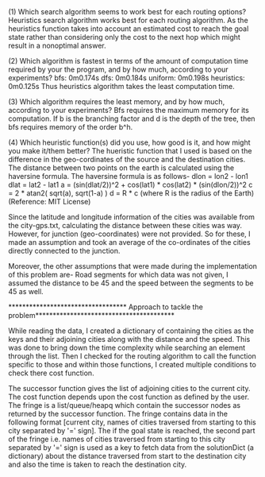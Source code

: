                                                     

(1) Which search algorithm seems to work best for each routing options?
Heuristics search algorithm works best for each routing algorithm. As the heuristics function takes into account an estimated cost to reach the goal state
rather than considering only the cost to the next hop which might result in a nonoptimal answer.

(2) Which algorithm is fastest in terms of the amount of computation time required by your the program, and by how much, according to your experiments?
bfs: 0m0.174s
dfs: 0m0.184s
uniform: 0m0.198s
heuristics: 0m0.125s
Thus heuristics algorithm takes the least computation time.

(3) Which algorithm requires the least memory, and by how much, according to your experiments?
Bfs requires the maximum memory for its computation. If b is the branching factor and d is the depth of the tree, then bfs requires memory of the order
b^h.

(4) Which heuristic function(s) did you use, how good is it, and how might you make it/them better?
The hueristic function that I used is based on the difference in the geo-cordinates of the source and the destination cities. The distance between 
two points on the earth is calculated using the haversine formula. The haversine formula is as follows-
dlon = lon2 - lon1 
dlat = lat2 - lat1 
a = (sin(dlat/2))^2 + cos(lat1) * cos(lat2) * (sin(dlon/2))^2 
c = 2 * atan2( sqrt(a), sqrt(1-a) ) 
d = R * c (where R is the radius of the Earth)
(Reference: MIT License)

Since the latitude and longitude information of the cities was available from the city-gps.txt, calculating the distance between these cities was way.
However, for junction (geo-coordinates) were not provided. So for these, I made an assumption and took an average of the co-ordinates of the cities
directly connected to the junction.

Moreover, the other assumptions that were made during the implementation of this problem are-
Road segments for which data was not given, I assumed the distance to be 45 and the speed between the segments to be 45 as well.

********************************** Approach to tackle the problem****************************************

While reading the data, I created a dictionary of containing the cities as the keys and their adjoining cities along with the distance and 
the speed. This was done to bring down the time complexity while searching an element through the list. Then I checked for the routing 
algorithm to call the function specific to those and within those functions, I created multiple conditions to check there cost function.

The successor function gives the list of adjoining cities to the current city.
The cost function depends upon the cost function as defined by the user.
The fringe is a list/queue/heapq which contain the successor nodes as returned by the successor function. The fringe contains data in the 
following format [current city, names of cities traversed from starting to this city separated by '=' sign]. The if the goal state is 
reached, the second part of the fringe i.e. names of cities traversed from starting to this city separated by '=' sign is used as a 
key to fetch data from the solutionDict (a dictionary) about the distance traversed from start to the destination city and also the 
time is taken to reach the destination city.
